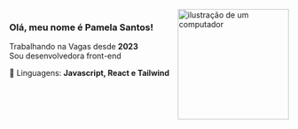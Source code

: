 <img src="https://raw.githubusercontent.com/MicaelliMedeiros/micaellimedeiros/master/image/computer-illustration.png" alt="ilustração de um computador" min-width="200px" max-width="200px" width="200px" align="right">

### Olá, meu nome é Pamela Santos!

<p align="left"> 
  Trabalhando na Vagas desde <b>2023</b><br/> Sou desenvolvedora front-end
</p>

<p align="left">
  🦄 Linguagens: <b>Javascript, React e Tailwind</b>
</p>
